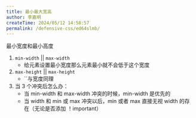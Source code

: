 ```yaml
---
title: 最小最大宽高
author: 李嘉明
createTime: 2024/05/12 14:58:57
permalink: /defensive-css/ed64slmb/
---
```


最小宽度和最小高度

1. `min-width` || `max-width`
   - 给元素设置最小宽度那么元素最小就不会低于这个宽度
2. `max-height` || `max-height`
   - ``与宽度同理
3. 当 3 个冲突后怎么办：
   - 当 min-width 和 max-width 冲突的时候，min-width 是优先的
   - 当 width 和 min 或 max 冲突以后，min 或者 max 直接无视 width 的存在（无论是否添加 ！important）
